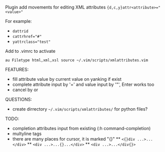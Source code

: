 Plugin add movements for editing XML attributes `{d,c,y}attr<attribute>="<value>"`

For example:

* `dattrid`
* `cattrhref="#"`
* `yattrclass="test"`

Add to .vimrc to activate

    au Filetype html,xml,xsl source ~/.vim/scripts/xmlattributes.vim

FEATURES:

* fill attribute value by current value on yanking if exist
* complete attribute input by '=' and value input by '"', Enter works too
* cancel by <C-C> or <Esc>

QUESTIONS:

* create dirrectory `~/.vim/scripts/xmlattributes/` for python files?

TODO:

* completion attributes input from existing (:h command-completion)
* multyline tags
* there are many places for cursor, it is marked "{}"
** `<{}div ...>...</div>`
** `<div ...>...{}...</div>`
** `<div ...>...</div{}>`
